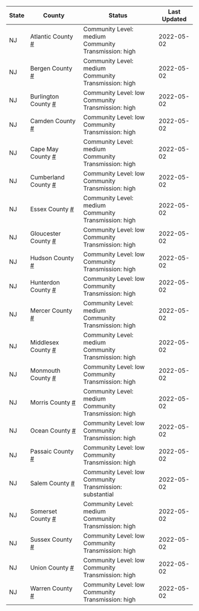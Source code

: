 State | County | Status | Last Updated
--- | --- | --- | --- 
NJ | Atlantic County <a href="#atlantic_county">#</a> | <a name="atlantic_county"></a>Community Level: medium<br/>Community Transmission: high | 2022-05-02
NJ | Bergen County <a href="#bergen_county">#</a> | <a name="bergen_county"></a>Community Level: medium<br/>Community Transmission: high | 2022-05-02
NJ | Burlington County <a href="#burlington_county">#</a> | <a name="burlington_county"></a>Community Level: low<br/>Community Transmission: high | 2022-05-02
NJ | Camden County <a href="#camden_county">#</a> | <a name="camden_county"></a>Community Level: low<br/>Community Transmission: high | 2022-05-02
NJ | Cape May County <a href="#cape_may_county">#</a> | <a name="cape_may_county"></a>Community Level: medium<br/>Community Transmission: high | 2022-05-02
NJ | Cumberland County <a href="#cumberland_county">#</a> | <a name="cumberland_county"></a>Community Level: low<br/>Community Transmission: high | 2022-05-02
NJ | Essex County <a href="#essex_county">#</a> | <a name="essex_county"></a>Community Level: medium<br/>Community Transmission: high | 2022-05-02
NJ | Gloucester County <a href="#gloucester_county">#</a> | <a name="gloucester_county"></a>Community Level: low<br/>Community Transmission: high | 2022-05-02
NJ | Hudson County <a href="#hudson_county">#</a> | <a name="hudson_county"></a>Community Level: low<br/>Community Transmission: high | 2022-05-02
NJ | Hunterdon County <a href="#hunterdon_county">#</a> | <a name="hunterdon_county"></a>Community Level: low<br/>Community Transmission: high | 2022-05-02
NJ | Mercer County <a href="#mercer_county">#</a> | <a name="mercer_county"></a>Community Level: medium<br/>Community Transmission: high | 2022-05-02
NJ | Middlesex County <a href="#middlesex_county">#</a> | <a name="middlesex_county"></a>Community Level: medium<br/>Community Transmission: high | 2022-05-02
NJ | Monmouth County <a href="#monmouth_county">#</a> | <a name="monmouth_county"></a>Community Level: low<br/>Community Transmission: high | 2022-05-02
NJ | Morris County <a href="#morris_county">#</a> | <a name="morris_county"></a>Community Level: medium<br/>Community Transmission: high | 2022-05-02
NJ | Ocean County <a href="#ocean_county">#</a> | <a name="ocean_county"></a>Community Level: low<br/>Community Transmission: high | 2022-05-02
NJ | Passaic County <a href="#passaic_county">#</a> | <a name="passaic_county"></a>Community Level: low<br/>Community Transmission: high | 2022-05-02
NJ | Salem County <a href="#salem_county">#</a> | <a name="salem_county"></a>Community Level: low<br/>Community Transmission: substantial | 2022-05-02
NJ | Somerset County <a href="#somerset_county">#</a> | <a name="somerset_county"></a>Community Level: medium<br/>Community Transmission: high | 2022-05-02
NJ | Sussex County <a href="#sussex_county">#</a> | <a name="sussex_county"></a>Community Level: low<br/>Community Transmission: high | 2022-05-02
NJ | Union County <a href="#union_county">#</a> | <a name="union_county"></a>Community Level: low<br/>Community Transmission: high | 2022-05-02
NJ | Warren County <a href="#warren_county">#</a> | <a name="warren_county"></a>Community Level: low<br/>Community Transmission: high | 2022-05-02
